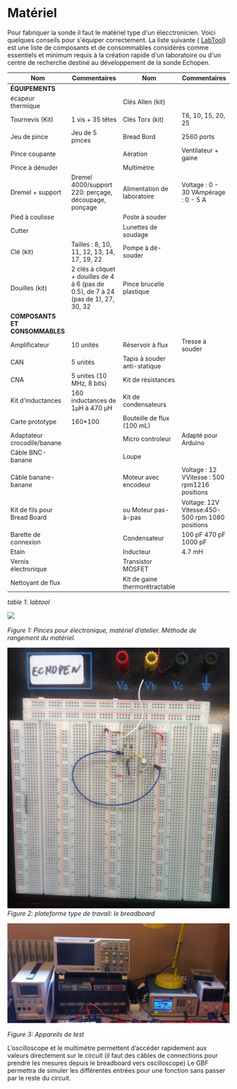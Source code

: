 # Matériel

Pour fabriquer la sonde il faut le matériel type d&#39;un élecctronicien. Voici quelques conseils pour s&#39;équiper correctement. La liste suivante ( [LabTool](http://echopen.org/index.php/LabTools)) est une liste de composants et de consommables considérés comme essentiels et minimum requis à la création rapide d&#39;un laboratoire ou d&#39;un centre de recherche destiné au développement de la sonde Echopen.

| **Nom** | **Commentaires** | **Nom** | **Commentaires** |
| --- | --- | --- | --- |
| **ÉQUIPEMENTS** 
| écapeur thermique |   | Clés Allen (kit) |   |
| Tournevis (Kit) | 1 vis + 35 têtes | Clés Torx (kit) | T6, 10, 15, 20, 25 |
| Jeu de pince | Jeu de 5 pinces | Bread Bord | 2560 ports |
|Pince coupante |   | Aération | Ventilateur + gaine |
| Pince à dénuder |   | Multimètre |   |
| Dremel + support | Dremel 4000/support 220: perçage, découpage, ponçage | Alimentation de laboratoire | Voltage : 0 - 30 VAmpérage : 0 - 5 A |
| Pied à coulisse |   | Poste à souder |   |
| Cutter |   | Lunettes de soudage |   |
| Clé (kit) | Tailles : 8, 10, 11, 12, 13, 14, 17, 19, 22 | Pompe à dé-souder |   |
| Douilles (kit) | 2 clés à cliquet + douilles de 4 à 6 (pas de 0.5), de 7 à 24 (pas de 1), 27, 30, 32 | Pince brucelle plastique |   |
| **COMPOSANTS ET CONSOMMABLES** 
| Amplificateur | 10 unités | Réservoir à flux | Tresse à souder |
| CAN | 5 unités | Tapis à souder anti-statique |   |
| CNA | 5 unites (10 MHz, 8 bits) | Kit de résistances |   |
| Kit d&#39;inductances | 160 inductances de 1µH à 470 µH | Kit de condensateurs |   |
| Carte prototype | 160\*100 | Bouteille de flux (100 mL) |   |
| Adaptateur crocodile/banane |   | Micro controleur | Adapté pour Arduino |
| Câble BNC-banane |   | Loupe |   |
| Câble banane-banane |   | Moteur avec encodeur | Voltage : 12 VVitesse : 500 rpm1216 positions |
| Kit de fils pour Bread Board |   | ou Moteur pas-à-pas |   Voltage: 12V  Vitesse:450-500 rpm  1080 positions |
| Barette de connexion |   | Condensateur |   100 pF  470 pF  1000 pF |
| Etain |   | Inducteur |   4.7 mH |
| Vernis électronique |   | Transistor MOSFET |   |
| Nettoyant de flux |   | Kit de gaine  thermorétractable |   |

_table 1: labtool_

![](images/materiel.JPG)

_Figure 1: Pinces pour électronique, matériel d’atelier. Méthode de rangement du matériel._

![breadboard](images/breadboard.JPG)
_Figure 2: plateforme type de travail: le breadboard_

![test](images/appareils_test.JPG)

_Figure 3: Appareils de test_

L’oscilloscope et le multimètre permettent d’accéder rapidement aux valeurs directement sur le circuit (il faut des câbles de connections pour prendre les mesures depuis le breadboard vers oscilloscope)
Le GBF permettra de simuler les différentes entrées pour une fonction sans passer par le reste du circuit.